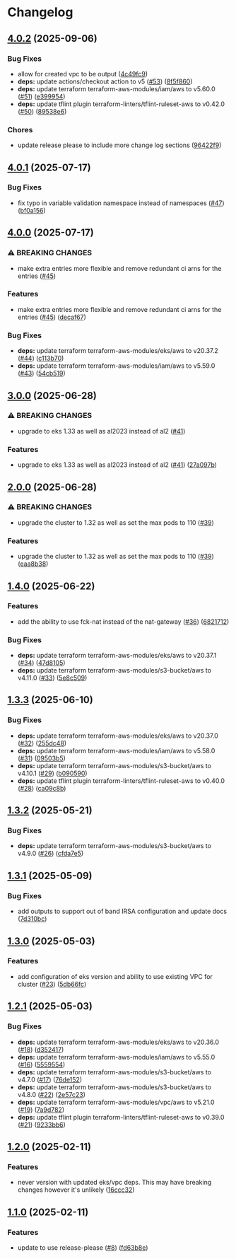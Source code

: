 # Changelog

## [4.0.2](https://github.com/pelotech/terraform-foundation-aws-stack/compare/v4.0.1...v4.0.2) (2025-09-06)


### Bug Fixes

* allow for created vpc to be output ([4c49fc9](https://github.com/pelotech/terraform-foundation-aws-stack/commit/4c49fc9c71ff10bde579428f59b4f24af0edcf70))
* **deps:** update actions/checkout action to v5 ([#53](https://github.com/pelotech/terraform-foundation-aws-stack/issues/53)) ([8f5f860](https://github.com/pelotech/terraform-foundation-aws-stack/commit/8f5f8609e9e7bc8049119317594eb8ce65d46a6c))
* **deps:** update terraform terraform-aws-modules/iam/aws to v5.60.0 ([#51](https://github.com/pelotech/terraform-foundation-aws-stack/issues/51)) ([e399954](https://github.com/pelotech/terraform-foundation-aws-stack/commit/e399954dbd15742997023237abfabcf613684481))
* **deps:** update tflint plugin terraform-linters/tflint-ruleset-aws to v0.42.0 ([#50](https://github.com/pelotech/terraform-foundation-aws-stack/issues/50)) ([89538e6](https://github.com/pelotech/terraform-foundation-aws-stack/commit/89538e658c6c400da97c3270482a5de9e5228417))


### Chores

* update release please to include more change log sections ([96422f9](https://github.com/pelotech/terraform-foundation-aws-stack/commit/96422f9730fbf4f273486383ae5d6a54403969b1))

## [4.0.1](https://github.com/pelotech/terraform-foundation-aws-stack/compare/v4.0.0...v4.0.1) (2025-07-17)


### Bug Fixes

* fix typo in variable validation namespace instead of namespaces ([#47](https://github.com/pelotech/terraform-foundation-aws-stack/issues/47)) ([bf0a156](https://github.com/pelotech/terraform-foundation-aws-stack/commit/bf0a156f92265ec9583e291b74411f9e4dddcdcb))

## [4.0.0](https://github.com/pelotech/terraform-foundation-aws-stack/compare/v3.0.0...v4.0.0) (2025-07-17)


### ⚠ BREAKING CHANGES

* make extra entries more flexible and remove redundant ci arns for the entries ([#45](https://github.com/pelotech/terraform-foundation-aws-stack/issues/45))

### Features

* make extra entries more flexible and remove redundant ci arns for the entries ([#45](https://github.com/pelotech/terraform-foundation-aws-stack/issues/45)) ([decaf67](https://github.com/pelotech/terraform-foundation-aws-stack/commit/decaf679a4426906302a3abbbf5bcc4a260adf99))


### Bug Fixes

* **deps:** update terraform terraform-aws-modules/eks/aws to v20.37.2 ([#44](https://github.com/pelotech/terraform-foundation-aws-stack/issues/44)) ([c113b70](https://github.com/pelotech/terraform-foundation-aws-stack/commit/c113b705195a7b2aa272c29e7d50f643946fefb9))
* **deps:** update terraform terraform-aws-modules/iam/aws to v5.59.0 ([#43](https://github.com/pelotech/terraform-foundation-aws-stack/issues/43)) ([54cb519](https://github.com/pelotech/terraform-foundation-aws-stack/commit/54cb519c9757e5f9bb813de6926cef9b500f3a1e))

## [3.0.0](https://github.com/pelotech/terraform-foundation-aws-stack/compare/v2.0.0...v3.0.0) (2025-06-28)


### ⚠ BREAKING CHANGES

* upgrade to eks 1.33 as well as al2023 instead of al2 ([#41](https://github.com/pelotech/terraform-foundation-aws-stack/issues/41))

### Features

* upgrade to eks 1.33 as well as al2023 instead of al2 ([#41](https://github.com/pelotech/terraform-foundation-aws-stack/issues/41)) ([27a097b](https://github.com/pelotech/terraform-foundation-aws-stack/commit/27a097b4d5947381dbb2431a2dd688a6e45c9a58))

## [2.0.0](https://github.com/pelotech/terraform-foundation-aws-stack/compare/v1.4.0...v2.0.0) (2025-06-28)


### ⚠ BREAKING CHANGES

* upgrade the cluster to 1.32 as well as set the max pods to 110 ([#39](https://github.com/pelotech/terraform-foundation-aws-stack/issues/39))

### Features

* upgrade the cluster to 1.32 as well as set the max pods to 110 ([#39](https://github.com/pelotech/terraform-foundation-aws-stack/issues/39)) ([eaa8b38](https://github.com/pelotech/terraform-foundation-aws-stack/commit/eaa8b388bea929880ea67b1d4d6d46c566b15eab))

## [1.4.0](https://github.com/pelotech/terraform-foundation-aws-stack/compare/v1.3.3...v1.4.0) (2025-06-22)


### Features

* add the ability to use fck-nat instead of the nat-gateway ([#36](https://github.com/pelotech/terraform-foundation-aws-stack/issues/36)) ([6821712](https://github.com/pelotech/terraform-foundation-aws-stack/commit/6821712c05aa9bc5939cadfd0f101375b0558d31))


### Bug Fixes

* **deps:** update terraform terraform-aws-modules/eks/aws to v20.37.1 ([#34](https://github.com/pelotech/terraform-foundation-aws-stack/issues/34)) ([47d8105](https://github.com/pelotech/terraform-foundation-aws-stack/commit/47d81059b7fbdb14931d5674ab1619d372663854))
* **deps:** update terraform terraform-aws-modules/s3-bucket/aws to v4.11.0 ([#33](https://github.com/pelotech/terraform-foundation-aws-stack/issues/33)) ([5e8c509](https://github.com/pelotech/terraform-foundation-aws-stack/commit/5e8c509eeeb17d5cf6e80047498b6336c01df38b))

## [1.3.3](https://github.com/pelotech/terraform-foundation-aws-stack/compare/v1.3.2...v1.3.3) (2025-06-10)


### Bug Fixes

* **deps:** update terraform terraform-aws-modules/eks/aws to v20.37.0 ([#32](https://github.com/pelotech/terraform-foundation-aws-stack/issues/32)) ([255dc48](https://github.com/pelotech/terraform-foundation-aws-stack/commit/255dc4894212c4f2e9db6f7aeb5ec3af841b60ca))
* **deps:** update terraform terraform-aws-modules/iam/aws to v5.58.0 ([#31](https://github.com/pelotech/terraform-foundation-aws-stack/issues/31)) ([09503b5](https://github.com/pelotech/terraform-foundation-aws-stack/commit/09503b5a5218be1d4ef0f735d9d7a4bf3281a512))
* **deps:** update terraform terraform-aws-modules/s3-bucket/aws to v4.10.1 ([#29](https://github.com/pelotech/terraform-foundation-aws-stack/issues/29)) ([b090590](https://github.com/pelotech/terraform-foundation-aws-stack/commit/b0905909fd89aa08240adf0c579cc479419acdc1))
* **deps:** update tflint plugin terraform-linters/tflint-ruleset-aws to v0.40.0 ([#28](https://github.com/pelotech/terraform-foundation-aws-stack/issues/28)) ([ca09c8b](https://github.com/pelotech/terraform-foundation-aws-stack/commit/ca09c8bac64fd80c26b2c531fa7c37b283862070))

## [1.3.2](https://github.com/pelotech/terraform-foundation-aws-stack/compare/v1.3.1...v1.3.2) (2025-05-21)


### Bug Fixes

* **deps:** update terraform terraform-aws-modules/s3-bucket/aws to v4.9.0 ([#26](https://github.com/pelotech/terraform-foundation-aws-stack/issues/26)) ([cfda7e5](https://github.com/pelotech/terraform-foundation-aws-stack/commit/cfda7e56350686ddff75bbbb5bfb83e18b0e22dc))

## [1.3.1](https://github.com/pelotech/terraform-foundation-aws-stack/compare/v1.3.0...v1.3.1) (2025-05-09)


### Bug Fixes

* add outputs to support out of band IRSA configuration and update docs ([7d310bc](https://github.com/pelotech/terraform-foundation-aws-stack/commit/7d310bc1bd6f9d1e58736ef8c9dd94ae55fb1777))

## [1.3.0](https://github.com/pelotech/terraform-foundation-aws-stack/compare/v1.2.1...v1.3.0) (2025-05-03)


### Features

* add configuration of eks version and ability to use existing VPC for cluster ([#23](https://github.com/pelotech/terraform-foundation-aws-stack/issues/23)) ([5db66fc](https://github.com/pelotech/terraform-foundation-aws-stack/commit/5db66fcf142e63a2d57827174f515e2bf354458c))

## [1.2.1](https://github.com/pelotech/terraform-foundation-aws-stack/compare/v1.2.0...v1.2.1) (2025-05-03)


### Bug Fixes

* **deps:** update terraform terraform-aws-modules/eks/aws to v20.36.0 ([#18](https://github.com/pelotech/terraform-foundation-aws-stack/issues/18)) ([d352417](https://github.com/pelotech/terraform-foundation-aws-stack/commit/d352417a4d519adfe1fcb81cce76b6036eaab936))
* **deps:** update terraform terraform-aws-modules/iam/aws to v5.55.0 ([#16](https://github.com/pelotech/terraform-foundation-aws-stack/issues/16)) ([5559554](https://github.com/pelotech/terraform-foundation-aws-stack/commit/5559554bd0eeed2f37f1d0d5de7e04eb09d30d24))
* **deps:** update terraform terraform-aws-modules/s3-bucket/aws to v4.7.0 ([#17](https://github.com/pelotech/terraform-foundation-aws-stack/issues/17)) ([76de152](https://github.com/pelotech/terraform-foundation-aws-stack/commit/76de1523fb8ac7fbc0fa9ef8569179a8fb6f4853))
* **deps:** update terraform terraform-aws-modules/s3-bucket/aws to v4.8.0 ([#22](https://github.com/pelotech/terraform-foundation-aws-stack/issues/22)) ([2e57c23](https://github.com/pelotech/terraform-foundation-aws-stack/commit/2e57c23e07e61c15993260190d5ad6e731803d3e))
* **deps:** update terraform terraform-aws-modules/vpc/aws to v5.21.0 ([#19](https://github.com/pelotech/terraform-foundation-aws-stack/issues/19)) ([7a9d782](https://github.com/pelotech/terraform-foundation-aws-stack/commit/7a9d782e7ef0bd524667ac102639c80d33c0af02))
* **deps:** update tflint plugin terraform-linters/tflint-ruleset-aws to v0.39.0 ([#21](https://github.com/pelotech/terraform-foundation-aws-stack/issues/21)) ([9233bb6](https://github.com/pelotech/terraform-foundation-aws-stack/commit/9233bb6e3a457be0ff4cfcf66e172c7a2d340dbe))

## [1.2.0](https://github.com/pelotech/terraform-foundation-aws-stack/compare/v1.1.0...v1.2.0) (2025-02-11)


### Features

* never version with updated eks/vpc deps. This may have breaking changes however it's unlikely ([16ccc32](https://github.com/pelotech/terraform-foundation-aws-stack/commit/16ccc3274f07208ba28b7ac933f262b7e1b35080))

## [1.1.0](https://github.com/pelotech/terraform-foundation-aws-stack/compare/v1.0.2...v1.1.0) (2025-02-11)


### Features

* update to use release-please ([#8](https://github.com/pelotech/terraform-foundation-aws-stack/issues/8)) ([fd63b8e](https://github.com/pelotech/terraform-foundation-aws-stack/commit/fd63b8e85c6cb1dbc2889e4bc42ec379aea613d3))
